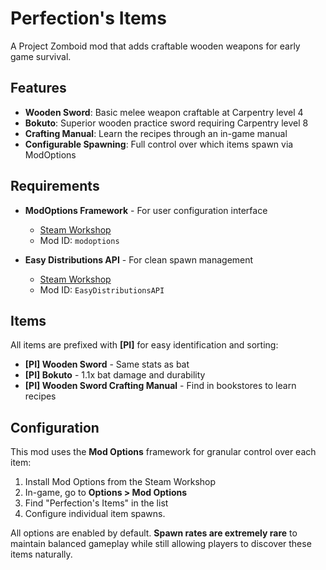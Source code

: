 # Perfection's Items

A Project Zomboid mod that adds craftable wooden weapons for early game survival.

## Features

- **Wooden Sword**: Basic melee weapon craftable at Carpentry level 4
- **Bokuto**: Superior wooden practice sword requiring Carpentry level 8
- **Crafting Manual**: Learn the recipes through an in-game manual
- **Configurable Spawning**: Full control over which items spawn via ModOptions

## Requirements

- **ModOptions Framework** - For user configuration interface
  - [Steam Workshop](https://steamcommunity.com/sharedfiles/filedetails/?id=2169435993)
  - Mod ID: `modoptions`

- **Easy Distributions API** - For clean spawn management
  - [Steam Workshop](https://steamcommunity.com/sharedfiles/filedetails/?id=3487312010)
  - Mod ID: `EasyDistributionsAPI`

## Items

All items are prefixed with **[PI]** for easy identification and sorting:

- **[PI] Wooden Sword** - Same stats as bat
- **[PI] Bokuto** - 1.1x bat damage and durability
- **[PI] Wooden Sword Crafting Manual** - Find in bookstores to learn recipes

## Configuration

This mod uses the **Mod Options** framework for granular control over each item:

1. Install Mod Options from the Steam Workshop
2. In-game, go to **Options > Mod Options**
3. Find "Perfection's Items" in the list
4. Configure individual item spawns.

All options are enabled by default. **Spawn rates are extremely rare** to maintain balanced gameplay while still allowing players to discover these items naturally.